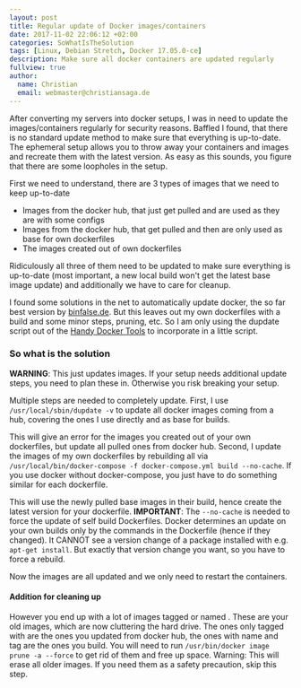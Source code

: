 ```yaml
---
layout: post
title: Regular update of Docker images/containers
date: 2017-11-02 22:06:12 +02:00
categories: SoWhatIsTheSolution
tags: [Linux, Debian Stretch, Docker 17.05.0-ce]
description: Make sure all docker containers are updated regularly
fullview: true
author:
  name: Christian
  email: webmaster@christiansaga.de
---
```


After converting my servers into docker setups, I was in need to update the images/containers regularly for security reasons. Baffled I found, that there is no standard update method to make sure that everything is up-to-date.
The ephemeral setup allows you to throw away your containers and images and recreate them with the latest version. As easy as this sounds, you figure that there are some loopholes in the setup.

First we need to understand, there are 3 types of images that we need to keep up-to-date
* Images from the docker hub, that just get pulled and are used as they are with some configs
* Images from the docker hub, that get pulled and then are only used as base for own dockerfiles
* The images created out of own dockerfiles

Ridiculously all three of them need to be updated to make sure everything is up-to-date (most important, a new local build won't get the latest base image update) and additionally we have to care for cleanup.

I found some solutions in the net to automatically update docker, the so far best version by [binfalse.de](https://binfalse.de/2017/01/24/automatically-update-docker-images). But this leaves out my own dockerfiles with a build and some minor steps, pruning, etc. So I am only using the dupdate script out of the [Handy Docker Tools](https://binfalse.de/2016/12/03/handy-docker-tools/#dupdate-updates-images) to incorporate in a little script.

### So what is the solution
**WARNING**: This just updates images. If your setup needs additional update steps, you need to plan these in. Otherwise you risk breaking your setup.

Multiple steps are needed to completely update.
First, I use ```/usr/local/sbin/dupdate -v``` to update all docker images coming from a hub, covering the ones I use directly and as base for builds.

This will give an error for the images you created out of your own dockerfiles, but update all pulled ones from docker hub.
Second, I update the images of my own dockerfiles by rebuilding all via ```/usr/local/bin/docker-compose -f docker-compose.yml build --no-cache```. If you use docker without docker-compose, you just have to do something similar for each dockerfile.

This will use the newly pulled base images in their build, hence create the latest version for your dockerfile.
**IMPORTANT**: The ```--no-cache``` is needed to force the update of self build Dockerfiles. Docker determines an update on your own builds only by the commands in the Dockerfile (hence if they changed). It CANNOT see a version change of a package installed with e.g. ```apt-get install```. But exactly that version change you want, so you have to force a rebuild.

Now the images are all updated and we only need to restart the containers.

#### Addition for cleaning up
However you end up with a lot of images tagged or named <none>. These are your old images, which are now cluttering the hard drive.
The ones only tagged with <none> are the ones you updated from docker hub, the ones with name and tag <none> are the ones you build.
You will need to run ```/usr/bin/docker image prune -a --force``` to get rid of them and free up space.
Warning: This will erase all older images. If you need them as a safety precaution, skip this step.
